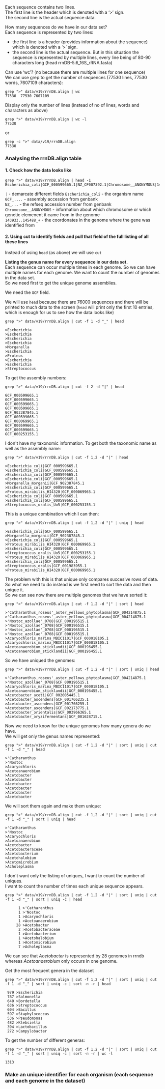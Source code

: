 Each sequence contains two lines.\
The first line is the header which is denoted with a ‘>’ sign.\
The second line is the actual sequence data.

How many sequences do we have in our data set?\
Each sequence is represented by two lines:
-    the first line is a header (provides information about the sequence) which is denoted with a ‘>’ sign.
-    the second line is the actual sequence. But in this situation the sequence is represented by multiple lines, every line being of 80-90 characters long (head rrnDB-5.6_16S_rRNA.fasta)

Can use ‘wc’? (no because there are multiple lines for one sequence)\
We can use grep to get the number of sequences (77530 lines, 77530 words, 7607109 characters):
```
grep ">" data/v19/rrnDB.align | wc
77530  77530 7607109
```

Display only the number of lines (instead of no of lines, words and characters as above)
```
grep ">" data/v19/rrnDB.align | wc -l
77530
```
or
```
grep -c ">" data/v19/rrnDB.align
77530
```

### Analysing the rrnDB.align table

#### 1. Check how the data looks like
```
grep ">" data/v19/rrnDB.align | head -1
Escherichia_coli|GCF_000599665.1|NZ_CP007392.1|Chromosome__ANONYMOUS|143933..145488_+
```
`|` - demarcate different fields
`Escherichia_coli` - the organism name\
`GCF_....` - assembly accession from genbank\
`NZ_...` - the refseq accession number from genbank\
`Chromosome__ANONYMOUS` - information about which chromosome or which genetic elemenent it came from in the genome\
`143933..145488_+` - the coordonates in the genome where the gene was identified from

#### 2. Using cut to identify fields and pull that field of the full listing of all these lines
Instead of using `head` (as above) we will use `cut`

__Listing the genus name for every sequence in our data set.__ \
Each sequence can occur multiple times in each genome. So we can have multiple names for each genome.
We want to count the number of genomes in the data set.\
So we need first to get the unique genome assemblies.


We need the `GCF` field.

We will use `head` because there are 76000 sequences and there will be printed to much data to the screen (`head` will print only the first 10 entries, which is enough for us to see how the data looks like)
```
grep ">" data/v19/rrnDB.align | cut -f 1 -d "_" | head

>Escherichia
>Escherichia
>Escherichia
>Escherichia
>Morganella
>Escherichia
>Proteus
>Escherichia
>Escherichia
>Streptococcus

```

To get the assembly numbers:
```
grep ">" data/v19/rrnDB.align | cut -f 2 -d "|" | head

GCF_000599665.1
GCF_000599665.1
GCF_000599665.1
GCF_000599665.1
GCF_902387845.1
GCF_000599665.1
GCF_000069965.1
GCF_000599665.1
GCF_000599665.1
GCF_000253155.1
```

I don't have my taxonomic information. To get both the taxonomic name as well as the assembly name:
```
grep ">" data/v19/rrnDB.align | cut -f 1,2 -d "|" | head

>Escherichia_coli|GCF_000599665.1
>Escherichia_coli|GCF_000599665.1
>Escherichia_coli|GCF_000599665.1
>Escherichia_coli|GCF_000599665.1
>Morganella_morganii|GCF_902387845.1
>Escherichia_coli|GCF_000599665.1
>Proteus_mirabilis_HI4320|GCF_000069965.1
>Escherichia_coli|GCF_000599665.1
>Escherichia_coli|GCF_000599665.1
>Streptococcus_oralis_Uo5|GCF_000253155.1
```

This is a unique combination which I can then:
``` 
grep ">" data/v19/rrnDB.align | cut -f 1,2 -d "|" | uniq | head

>Escherichia_coli|GCF_000599665.1
>Morganella_morganii|GCF_902387845.1
>Escherichia_coli|GCF_000599665.1
>Proteus_mirabilis_HI4320|GCF_000069965.1
>Escherichia_coli|GCF_000599665.1
>Streptococcus_oralis_Uo5|GCF_000253155.1
>Proteus_mirabilis_HI4320|GCF_000069965.1
>Escherichia_coli|GCF_000599665.1
>Streptococcus_oralis|GCF_001983955.1
>Proteus_mirabilis_HI4320|GCF_000069965.1
```

The problem with this is that unique only compares succesive rows of data. So what we need to do instead is we first need to sort the data and then unique it.\
So we can see now there are multiple genomes that we have sorted it:
```
grep ">" data/v19/rrnDB.align | cut -f 1,2 -d "|" | sort | head

>'Catharanthus_roseus'_aster_yellows_phytoplasma|GCF_004214875.1
>'Catharanthus_roseus'_aster_yellows_phytoplasma|GCF_004214875.1
>'Nostoc_azollae'_0708|GCF_000196515.1
>'Nostoc_azollae'_0708|GCF_000196515.1
>'Nostoc_azollae'_0708|GCF_000196515.1
>'Nostoc_azollae'_0708|GCF_000196515.1
>Acaryochloris_marina_MBIC11017|GCF_000018105.1
>Acaryochloris_marina_MBIC11017|GCF_000018105.1
>Acetoanaerobium_sticklandii|GCF_000196455.1
>Acetoanaerobium_sticklandii|GCF_000196455.1
```

So we have uniqued the genomes:
```
grep ">" data/v19/rrnDB.align | cut -f 1,2 -d "|" | sort | uniq | head

>'Catharanthus_roseus'_aster_yellows_phytoplasma|GCF_004214875.1
>'Nostoc_azollae'_0708|GCF_000196515.1
>Acaryochloris_marina_MBIC11017|GCF_000018105.1
>Acetoanaerobium_sticklandii|GCF_000196455.1
>Acetobacter_aceti|GCF_002005445.1
>Acetobacter_ascendens|GCF_001766235.1
>Acetobacter_ascendens|GCF_001766255.1
>Acetobacter_ascendens|GCF_002173775.1
>Acetobacter_orientalis|GCF_003966365.1
>Acetobacter_oryzifermentans|GCF_001628715.1
```

Now we need to know for the unique genomes how many genera do we have.\
We will get only the genus names represented:
```
grep ">" data/v19/rrnDB.align | cut -f 1,2 -d "|" | sort | uniq | cut -f 1 -d "_" | head

>'Catharanthus
>'Nostoc
>Acaryochloris
>Acetoanaerobium
>Acetobacter
>Acetobacter
>Acetobacter
>Acetobacter
>Acetobacter
>Acetobacter
```

We will sort them again and make them unique:
```
grep ">" data/v19/rrnDB.align | cut -f 1,2 -d "|" | sort | uniq | cut -f 1 -d "_" | sort | uniq | head

>'Catharanthus
>'Nostoc
>Acaryochloris
>Acetoanaerobium
>Acetobacter
>Acetobacteraceae
>Acetobacterium
>Acetohalobium
>Acetomicrobium
>Acholeplasma
```

I don't want only the listing of uniques, I want to count the number of uniques.\
I want to count the number of times each unique sequence appears.
```
grep ">" data/v19/rrnDB.align | cut -f 1,2 -d "|" | sort | uniq | cut -f 1 -d "_" | sort | uniq -c | head

      1 >'Catharanthus
      1 >'Nostoc
      1 >Acaryochloris
      1 >Acetoanaerobium
     28 >Acetobacter
      2 >Acetobacteraceae
      1 >Acetobacterium
      1 >Acetohalobium
      1 >Acetomicrobium
      7 >Acholeplasma
```
We can see that _Acetobacter_ is represented by 28 genomes in rrndb whereas _Acetoanaerobium_ only occurs in one genome.


Get the most frequent genera in the dataset
```
grep ">" data/v19/rrnDB.align | cut -f 1,2 -d "|" | sort | uniq | cut -f 1 -d "_" | sort | uniq -c | sort -n -r | head

 979 >Escherichia
 787 >Salmonella
 640 >Bordetella
 636 >Streptococcus
 604 >Bacillus
 597 >Staphylococcus
 536 >Pseudomonas
 482 >Klebsiella
 394 >Lactobacillus
 272 >Campylobacter
```

To get the number of different generas:
```
grep ">" data/v19/rrnDB.align | cut -f 1,2 -d "|" | sort | uniq | cut -f 1 -d "_" | sort | uniq -c | sort -n -r | wc -l

1313
```

### Make an unique identifier for each organism (each sequence and each genome in the dataset)

